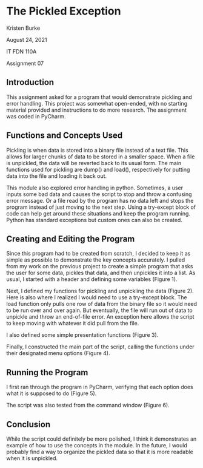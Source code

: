 # The Pickled Exception

Kristen Burke

August 24, 2021

IT FDN 110A

Assignment 07



## Introduction
This assignment asked for a program that would demonstrate pickling and error handling. This project was somewhat open-ended, with no starting material provided and instructions to do more research. The assignment was coded in PyCharm. 

## Functions and Concepts Used
Pickling is when data is stored into a binary file instead of a text file. This allows for larger chunks of data to be stored in a smaller space. When a file is unpickled, the data will be reverted back to its usual form. The main functions used for pickling are dump() and load(), respectively for putting data into the file and loading it back out. 

This module also explored error handling in python. Sometimes, a user inputs some bad data and causes the script to stop and throw a confusing error message. Or a file read by the program has no data left and stops the program instead of just moving to the next step. Using a try-except block of code can help get around these situations and keep the program running. Python has standard exceptions but custom ones can also be created. 

## Creating and Editing the Program
Since this program had to be created from scratch, I decided to keep it as simple as possible to demonstrate the key concepts accurately. I pulled from my work on the previous project to create a simple program that asks the user for some data, pickles that data, and then unpickles it into a list. 
As usual, I started with a header and defining some variables (Figure 1).



Next, I defined my functions for pickling and unpickling the data (Figure 2). Here is also where I realized I would need to use a try-except block. The load function only pulls one row of data from the binary file so it would need to be run over and over again. But eventually, the file will run out of data to unpickle and throw an end-of-file error. An exception here allows the script to keep moving with whatever it did pull from the file. 



I also defined some simple presentation functions (Figure 3). 



Finally, I constructed the main part of the script, calling the functions under their designated menu options (Figure 4). 



## Running the Program
I first ran through the program in PyCharm, verifying that each option does what it is supposed to do (Figure 5). 


The script was also tested from the command window (Figure 6). 


## Conclusion
While the script could definitely be more polished, I think it demonstrates an example of how to use the concepts in the module. In the future, I would probably find a way to organize the pickled data so that it is more readable when it is unpickled. 


